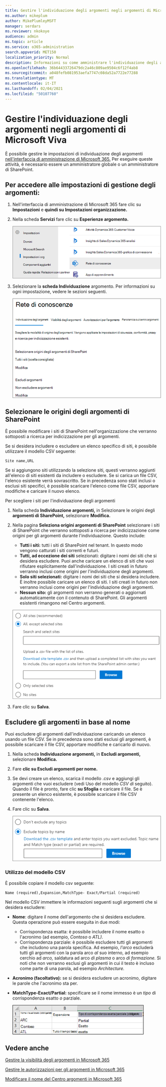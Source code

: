 ```yaml
---
title: Gestire l'individuazione degli argomenti negli argomenti di Microsoft Viva
ms.author: mikeplum
author: MikePlumleyMSFT
manager: serdars
ms.reviewer: nkokoye
audience: admin
ms.topic: article
ms.service: o365-administration
search.appverid: MET150
localization_priority: Normal
description: Informazioni su come amministrare l'individuazione degli argomenti in Microsoft Viva Topics.
ms.openlocfilehash: 36b64433726479dc2a46c809ae9504c6f12f4ab8
ms.sourcegitcommit: a048fefb081953aefa7747c08da52a7722e77288
ms.translationtype: MT
ms.contentlocale: it-IT
ms.lasthandoff: 02/04/2021
ms.locfileid: "50107760"
---
```

# <a name="manage-topic-discovery-in-microsoft-viva-topics"></a>Gestire l'individuazione degli argomenti negli argomenti di Microsoft Viva

È possibile gestire le impostazioni di individuazione degli argomenti [nell'interfaccia di amministrazione di Microsoft 365.](https://admin.microsoft.com) Per eseguire queste attività, è necessario essere un amministratore globale o un amministratore di SharePoint.

## <a name="to-access-topics-management-settings"></a>Per accedere alle impostazioni di gestione degli argomenti:

1. Nell'interfaccia di amministrazione di Microsoft 365 fare clic su **Impostazioni** e **quindi su Impostazioni organizzazione.**
2. Nella scheda **Servizi** fare clic su **Esperienze argomento.**

    ![Connettere le persone alle conoscenze](../media/admin-org-knowledge-options-completed.png) 

3. Selezionare la **scheda Individuazione** argomento. Per informazioni su ogni impostazione, vedere le sezioni seguenti.

    ![knowledge-network-settings](../media/knowledge-network-settings-topic-discovery.png) 

## <a name="select-sharepoint-topic-sources"></a>Selezionare le origini degli argomenti di SharePoint

È possibile modificare i siti di SharePoint nell'organizzazione che verranno sottoposti a ricerca per indicizzazione per gli argomenti.

Se si desidera includere o escludere un elenco specifico di siti, è possibile utilizzare il modello CSV seguente:

``` csv
Site name,URL
```

Se si aggiungono siti utilizzando la selezione siti, questi verranno aggiunti all'elenco di siti esistenti da includere o escludere. Se si carica un file CSV, l'elenco esistente verrà sovrascritto. Se in precedenza sono stati inclusi o esclusi siti specifici, è possibile scaricare l'elenco come file CSV, apportare modifiche e caricare il nuovo elenco.

Per scegliere i siti per l'individuazione degli argomenti

1. Nella scheda **Individuazione argomenti,** in Selezionare le origini degli **argomenti di SharePoint,** selezionare **Modifica.**
2. Nella pagina **Seleziona origini argomenti di SharePoint** selezionare i siti di SharePoint che verranno sottoposti a ricerca per indicizzazione come origini per gli argomenti durante l'individuazione. Questo include:
    - **Tutti i siti:** tutti i siti di SharePoint nel tenant. In questo modo vengono catturati i siti correnti e futuri.
    - **Tutti, ad eccezione dei siti** selezionati: digitare i nomi dei siti che si desidera escludere.  Puoi anche caricare un elenco di siti che vuoi rifiutare esplicitamente dall'individuazione. I siti creati in futuro verranno inclusi come origini per l'individuazione degli argomenti. 
    - **Solo siti selezionati:** digitare i nomi dei siti che si desidera includere. È inoltre possibile caricare un elenco di siti. I siti creati in futuro non verranno inclusi come origini per l'individuazione degli argomenti.
    - **Nessun sito:** gli argomenti non verranno generati o aggiornati automaticamente con il contenuto di SharePoint. Gli argomenti esistenti rimangono nel Centro argomenti.

    ![Screenshot dell'interfaccia utente delle origini degli argomenti di SharePoint](../media/k-manage-select-topic-source.png)
   
3. Fare clic su **Salva**.

## <a name="exclude-topics-by-name"></a>Escludere gli argomenti in base al nome

Puoi escludere gli argomenti dall'individuazione caricando un elenco usando un file CSV. Se in precedenza sono stati esclusi gli argomenti, è possibile scaricare il file CSV, apportare modifiche e caricarlo di nuovo.

1. Nella scheda **Individuazione argomenti,** in **Escludi argomenti,** selezionare **Modifica.**
2. Fare **clic su Escludi argomenti per nome.**
3. Se devi creare un elenco, scarica il modello .csv e aggiungi gli argomenti che vuoi escludere (vedi Uso del modello *CSV di* seguito). Quando il file è pronto, fare clic **su Sfoglia** e caricare il file. Se è presente un elenco esistente, è possibile scaricare il file CSV contenente l'elenco.
4. Fare clic su **Salva**.

    ![Screenshot dell'interfaccia utente per l'esclusione di argomenti](../media/km-manage-exclude-topics.png)

### <a name="working-with-the-csv-template"></a>Utilizzo del modello CSV

È possibile copiare il modello csv seguente:

``` csv
Name (required),Expansion,MatchType- Exact/Partial (required)
```

Nel modello CSV immettere le informazioni seguenti sugli argomenti che si desidera escludere:

- **Nome**: digitare il nome dell'argomento che si desidera escludere. Questa operazione può essere eseguita in due modi:
    - Corrispondenza esatta: è possibile includere il nome esatto o l'acronimo (ad esempio, *Contoso* o *ATL).*
    - Corrispondenza parziale: è possibile escludere tutti gli argomenti che includono una parola specifica.  Ad esempio, *l'arco* escluderà tutti gli argomenti con la parola arco *al* suo interno, ad esempio cerchio ad *arco,* saldatura ad arco *di plasma* o arco *di formazione.* Si noti che non verranno esclusi gli argomenti in cui il testo è incluso come parte di una parola, ad esempio *Architecture.*
- **Acronimo (facoltativo):** se si desidera escludere un acronimo, digitare le parole che l'acronimo sta per.
- **MatchType-Exact/Partial:** specificare se il nome immesso è un *tipo* di corrispondenza esatto *o* parziale.

    ![Escludere gli argomenti nel modello CSV](../media/exclude-topics-csv.png) 

## <a name="see-also"></a>Vedere anche

[Gestire la visibilità degli argomenti in Microsoft 365](topic-experiences-knowledge-rules.md)

[Gestire le autorizzazioni per gli argomenti in Microsoft 365](topic-experiences-user-permissions.md)

[Modificare il nome del Centro argomenti in Microsoft 365](topic-experiences-administration.md)
